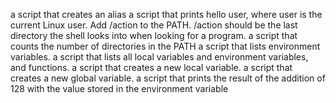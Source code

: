 a script that creates an alias
 a script that prints hello user, where user is the current Linux user.
Add /action to the PATH. /action should be the last directory the shell looks into when looking for a program.
 a script that counts the number of directories in the PATH
a script that lists environment variables.
a script that lists all local variables and environment variables, and functions.
 a script that creates a new local variable.
 a script that creates a new global variable.
a script that prints the result of the addition of 128 with the value stored in the environment variable

